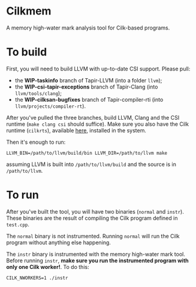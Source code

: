 # Cilkmem
A memory high-water mark analysis tool for Cilk-based programs.

# To build
First, you will need to build LLVM with up-to-date CSI support. Please pull:
  * the **WIP-taskinfo** branch of Tapir-LLVM (into a folder `llvm`); 
  * the **WIP-csi-tapir-exceptions** branch of Tapir-Clang (into `llvm/tools/clang`);
  * the **WIP-cilksan-bugfixes** branch of Tapir-compiler-rti (into `llvm/projects/compiler-rt`). 

After you've pulled the three branches, build LLVM, Clang and the CSI runtime (`make clang csi` should suffice). Make sure you also have the Cilk runtime (`cilkrts`), available [here](https://github.com/CilkHub/cilkrts), installed in the system.

Then it's enough to run:
```
LLVM_BIN=/path/to/llvm/build/bin LLVM_DIR=/path/to/llvm make
```
assuming LLVM is built into `/path/to/llvm/build` and the source is in `/path/to/llvm`.

# To run
After you've built the tool, you will have two binaries (`normal` and `instr`). These binaries are the result of compiling the Cilk program defined in `test.cpp`.

The `normal` binary is not instrumented. Running `normal` will run the Cilk program without anything else happening.

The `instr` binary is instrumented with the memory high-water mark tool. Before running `instr`, **make sure you run the instrumented program with only one Cilk worker!**. To do this:
```
CILK_NWORKERS=1 ./instr
```
